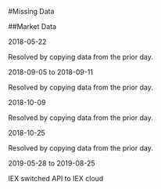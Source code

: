 #Missing Data

##Market Data

2018-05-22

Resolved by copying data from the prior day.

2018-09-05 to 2018-09-11

Resolved by copying data from the prior day.

2018-10-09

Resolved by copying data from the prior day.

2018-10-25

Resolved by copying data from the prior day.

2019-05-28 to 2019-08-25

IEX switched API to IEX cloud